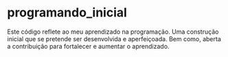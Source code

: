 # programando_inicial
Este código reflete ao meu aprendizado na programação. Uma construção inicial que se pretende ser desenvolvida e aperfeiçoada. Bem como, aberta a contribuição para fortalecer e aumentar o aprendizado.

